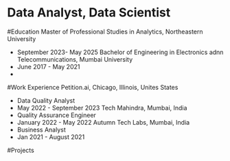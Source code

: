# Data Analyst, Data Scientist

#Education
Master of Professional Studies in Analytics, Northeastern University
- September 2023- May 2025
Bachelor of Engineering in Electronics adnn Telecommunications, Mumbai University
- June 2017 - May 2021
- 
#Work Experience
Petition.ai, Chicago, Illinois, Unites States
- Data Quality Analyst
- May 2022 - September 2023
Tech Mahindra, Mumbai, India
- Quality Assurance Engineer
- January 2022 - May 2022
Autumn Tech Labs, Mumbai, India
- Business Analyst
- Jan 2021 - August 2021

#Projects
